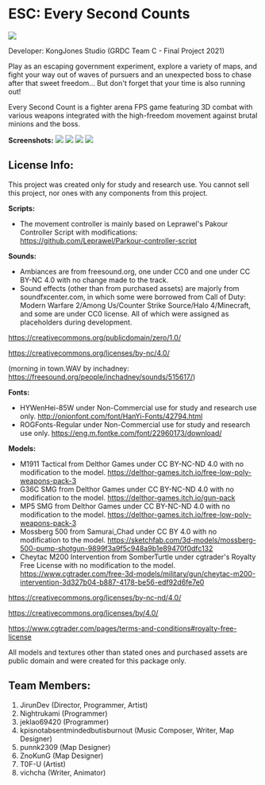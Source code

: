 # ESC: Every Second Counts
![](https://img.itch.zone/aW1nLzkwNzc0MTEucG5n/original/2TQzxi.png)

Developer: KongJones Studio (GRDC Team C - Final Project 2021)

Play as an escaping government experiment,  explore a variety of maps, and fight your way out of waves of pursuers and an unexpected boss to chase after that sweet freedom... But don't forget that your time is also running out!

Every Second Count is a fighter arena FPS game featuring 3D combat with various weapons integrated with the high-freedom movement against brutal minions and the boss.

**Screenshots:**
![](https://i.ibb.co/JQRfKM5/1.png)
![](https://i.ibb.co/f1QYzkb/2.png)
![](https://i.ibb.co/TqFzwKL/3.png)
![](https://i.ibb.co/t3C8zhv/4.png)

## **License Info:**

This project was created only for study and research use. You cannot sell this project, nor ones with any components from this project.

**Scripts:**
- The movement controller is mainly based on Leprawel's Pakour Controller Script with modifications:
https://github.com/Leprawel/Parkour-controller-script

**Sounds:**
- Ambiances are from freesound.org, one under CC0 and one under CC BY-NC 4.0 with no change made to the track.
- Sound effects (other than from purchased assets) are majorly from soundfxcenter.com, in which some were borrowed from Call of Duty: Modern Warfare 2/Among Us/Counter Strike Source/Halo 4/Minecraft, and some are under CC0 license. All of which were assigned as placeholders during development.

https://creativecommons.org/publicdomain/zero/1.0/

https://creativecommons.org/licenses/by-nc/4.0/

(morning in town.WAV by inchadney: https://freesound.org/people/inchadney/sounds/515617/)

**Fonts:**
- HYWenHei-85W under Non-Commercial use for study and research use only.
http://onionfont.com/font/HanYi-Fonts/42794.html
-  ROGFonts-Regular under Non-Commercial use for study and research use only.
https://eng.m.fontke.com/font/22960173/download/

**Models:**
- M1911 Tactical from Delthor Games under CC BY-NC-ND 4.0 with no modification to the model.
https://delthor-games.itch.io/free-low-poly-weapons-pack-3
- G36C SMG from Delthor Games under CC BY-NC-ND 4.0 with no modification to the model.
https://delthor-games.itch.io/gun-pack
- MP5 SMG from Delthor Games under CC BY-NC-ND 4.0 with no modification to the model.
https://delthor-games.itch.io/free-low-poly-weapons-pack-3
- Mossberg 500 from Samurai_Chad under CC BY 4.0 with no modification to the model.
https://sketchfab.com/3d-models/mossberg-500-pump-shotgun-9899f3a9f5c948a9b1e89470f0dfc132
- Cheytac M200 Intervention from SomberTurtle under cgtrader's Royalty Free License with no modification to the model.
https://www.cgtrader.com/free-3d-models/military/gun/cheytac-m200-intervention-3d327b04-b887-4178-be56-edf92d6fe7e0

https://creativecommons.org/licenses/by-nc-nd/4.0/

https://creativecommons.org/licenses/by/4.0/

https://www.cgtrader.com/pages/terms-and-conditions#royalty-free-license

All models and textures other than stated ones and purchased assets are public domain and were created for this package only.

## **Team Members:**
1. JirunDev (Director, Programmer, Artist)
2. Nightrukami (Programmer)
3. jeklao69420 (Programmer)
4. kpisnotabsentmindedbutisburnout (Music Composer, Writer, Map Designer)
5. punnk2309 (Map Designer)
6. ZnoKunG (Map Designer)
7. T0F-U (Artist)
8. vichcha (Writer, Animator)

